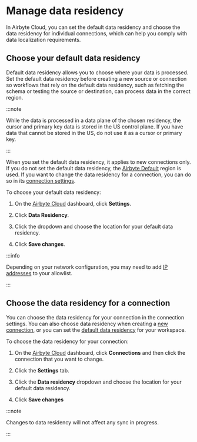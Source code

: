 # Manage data residency

In Airbyte Cloud, you can set the default data residency and choose the data residency for individual connections, which can help you comply with data localization requirements.

## Choose your default data residency

Default data residency allows you to choose where your data is processed. Set the default data residency before creating a new source or connection so workflows that rely on the default data residency, such as fetching the schema or testing the source or destination, can process data in the correct region. 

:::note 

While the data is processed in a data plane of the chosen residency, the cursor and primary key data is stored in the US control plane. If you have data that cannot be stored in the US, do not use it as a cursor or primary key.

:::

When you set the default data residency, it applies to new connections only. If you do not set the default data residency, the [Airbyte Default](https://docs.airbyte.com/cloud/getting-started-with-airbyte-cloud/#united-states-and-airbyte-default) region is used. If you want to change the data residency for a connection, you can do so in its [connection settings](#choose-the-data-residency-for-a-connection).

To choose your default data residency:

1. On the [Airbyte Cloud](http://cloud.airbyte.com) dashboard, click **Settings**.

2. Click **Data Residency**.

3. Click the dropdown and choose the location for your default data residency.

4. Click **Save changes**. 

:::info 

Depending on your network configuration, you may need to add [IP addresses](https://docs.airbyte.com/cloud/getting-started-with-airbyte-cloud/#allowlist-ip-addresses) to your allowlist.   

:::

## Choose the data residency for a connection
You can choose the data residency for your connection in the connection settings. You can also choose data residency when creating a [new connection](https://docs.airbyte.com/cloud/getting-started-with-airbyte-cloud#set-up-a-connection), or you can set the [default data residency](#choose-your-default-data-residency) for your workspace.

To choose the data residency for your connection: 

1. On the [Airbyte Cloud](http://cloud.airbyte.com) dashboard, click **Connections** and then click the connection that you want to change. 

2. Click the **Settings** tab. 

3. Click the **Data residency** dropdown and choose the location for your default data residency.

4. Click **Save changes**

:::note 

Changes to data residency will not affect any sync in progress. 

:::
